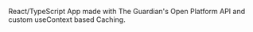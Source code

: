 React/TypeScript App made with The Guardian's Open Platform API and custom useContext based Caching.
